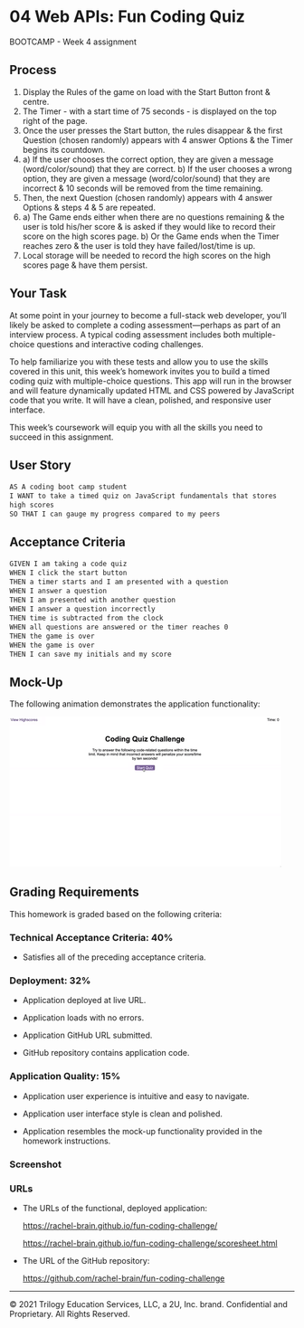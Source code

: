 # 04 Web APIs: Fun Coding Quiz
BOOTCAMP - Week 4 assignment


## Process

1. Display the Rules of the game on load with the Start Button front & centre.
2. The Timer - with a start time of 75 seconds - is displayed on the top right of the page.
3. Once the user presses the Start button, the rules disappear & the first Question (chosen randomly) appears with 4 answer Options & the Timer begins its countdown.
4. a) If the user chooses the correct option, they are given a message (word/color/sound) that they are correct.
   b) If the user chooses a wrong option, they are given a message (word/color/sound) that they are incorrect & 10 seconds will be removed from the time remaining.
5. Then, the next Question (chosen randomly) appears with 4 answer Options & steps 4 & 5 are repeated.
6. a) The Game ends either when there are no questions remaining & the user is told his/her score & is asked if they would like to record their score on the high scores page.
   b) Or the Game ends when the Timer reaches zero & the user is told they have failed/lost/time is up.
7. Local storage will be needed to record the high scores on the high scores page & have them persist.


## Your Task

At some point in your journey to become a full-stack web developer, you’ll likely be asked to complete a coding assessment&mdash;perhaps as part of an interview process. A typical coding assessment includes both multiple-choice questions and interactive coding challenges. 

To help familiarize you with these tests and allow you to use the skills covered in this unit, this week’s homework invites you to build a timed coding quiz with multiple-choice questions. This app will run in the browser and will feature dynamically updated HTML and CSS powered by JavaScript code that you write. It will have a clean, polished, and responsive user interface. 

This week’s coursework will equip you with all the skills you need to succeed in this assignment.

## User Story

```
AS A coding boot camp student
I WANT to take a timed quiz on JavaScript fundamentals that stores high scores
SO THAT I can gauge my progress compared to my peers
```

## Acceptance Criteria

```
GIVEN I am taking a code quiz
WHEN I click the start button
THEN a timer starts and I am presented with a question
WHEN I answer a question
THEN I am presented with another question
WHEN I answer a question incorrectly
THEN time is subtracted from the clock
WHEN all questions are answered or the timer reaches 0
THEN the game is over
WHEN the game is over
THEN I can save my initials and my score
```

## Mock-Up

The following animation demonstrates the application functionality:

![A user clicks through an interactive coding quiz, then enters initials to save the high score before resetting and starting over.](./Assets/04-web-apis-homework-demo.gif)

## Grading Requirements

This homework is graded based on the following criteria: 

### Technical Acceptance Criteria: 40%

* Satisfies all of the preceding acceptance criteria.

### Deployment: 32%

* Application deployed at live URL.

* Application loads with no errors.

* Application GitHub URL submitted.

* GitHub repository contains application code.

### Application Quality: 15%

* Application user experience is intuitive and easy to navigate.

* Application user interface style is clean and polished.

* Application resembles the mock-up functionality provided in the homework instructions.

### Screenshot



### URLs

* The URLs of the functional, deployed application:

   https://rachel-brain.github.io/fun-coding-challenge/

   https://rachel-brain.github.io/fun-coding-challenge/scoresheet.html

* The URL of the GitHub repository:

   https://github.com/rachel-brain/fun-coding-challenge


---

© 2021 Trilogy Education Services, LLC, a 2U, Inc. brand. Confidential and Proprietary. All Rights Reserved.
